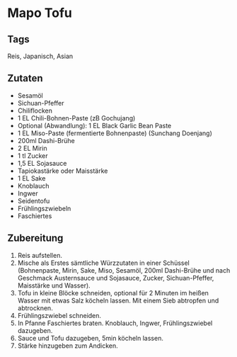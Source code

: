 # Mapo Tofu 

## Tags

Reis, Japanisch, Asian

## Zutaten

- Sesamöl
- Sichuan-Pfeffer
- Chiliflocken 
- 1 EL Chili-Bohnen-Paste (zB Gochujang) 
- Optional (Abwandlung): 1 EL Black Garlic Bean Paste
- 1 EL Miso-Paste (fermentierte Bohnenpaste) (Sunchang Doenjang)
- 200ml Dashi-Brühe
- 2 EL Mirin
- 1 tl Zucker
- 1,5 EL Sojasauce
- Tapiokastärke oder Maisstärke
- 1 EL Sake
- Knoblauch
- Ingwer
- Seidentofu
- Frühlingszwiebeln 
- Faschiertes

## Zubereitung 

1.	Reis aufstellen. 
2.	Mische als Erstes sämtliche Würzzutaten in einer Schüssel (Bohnenpaste, Mirin, Sake, Miso, Sesamöl, 200ml Dashi-Brühe und nach Geschmack Austernsauce und Sojasauce, Zucker, Sichuan-Pfeffer, Maisstärke und Wasser).
3.	Tofu in kleine Blöcke schneiden, optional für 2 Minuten im heißen Wasser mit etwas Salz köcheln lassen. Mit einem Sieb abtropfen und abtrocknen.
4.	Frühlingszwiebel schneiden.
5.	In Pfanne Faschiertes braten. Knoblauch, Ingwer, Frühlingszwiebel dazugeben. 
6.	Sauce und Tofu dazugeben, 5min köcheln lassen. 
7.	Stärke hinzugeben zum Andicken.


